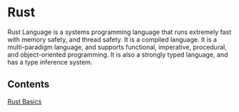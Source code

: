 # Rust 

Rust Language is a systems programming language that runs extremely fast with memory safety, and thread safety. It is a compiled language. It is a multi-paradigm language, and supports functional, imperative, procedural, and object-oriented programming. It is also a strongly typed language, and has a type inference system.

## Contents
[Rust Basics](rust_basic.md)